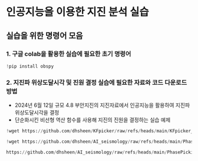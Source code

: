 # 인공지능을 이용한 지진 분석 실습

## 실습을 위한 명령어 모음

### 1. 구글 colab을 활용한 실습에 필요한 초기 명령어
   
```python
!pip install obspy
```
   
### 2. 지진파 위상도달시각 및 진원 결정 실습에 필요한 자료와 코드 다운로드 방법
- 2024년 6월 12일 규모 4.8 부안지진의 지진자료에서 인공지능을 활용하여 지진파 위상도달시각을 결정
- 단순화시킨 비선형 역산 함수를 사용해 지진의 진원을 결정하는 실습 예제
    
```python
!wget https://github.com/dhsheen/KFpicker/raw/refs/heads/main/KFpicker_20230217.h5

!wget https://github.com/dhsheen/AI_seismology/raw/refs/heads/main/PhasePicking/EQLocateDL.py

https://github.com/dhsheen/AI_seismology/raw/refs/heads/main/PhasePicking/buan2024_practice.pkl

```


